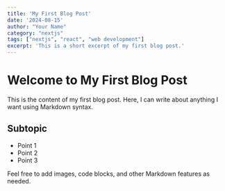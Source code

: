 ```yaml
---
title: 'My First Blog Post'
date: '2024-08-15'
author: "Your Name"
category: "nextjs"
tags: ["nextjs", "react", "web development"]
excerpt: 'This is a short excerpt of my first blog post.'
---
```


# Welcome to My First Blog Post

This is the content of my first blog post. Here, I can write about anything I want using Markdown syntax.

## Subtopic

- Point 1
- Point 2
- Point 3

Feel free to add images, code blocks, and other Markdown features as needed.
